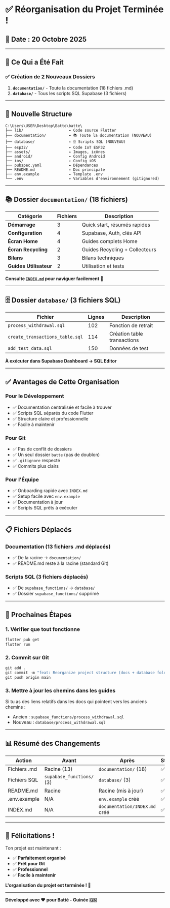 # ✅ Réorganisation du Projet Terminée !

## 📅 Date : 20 Octobre 2025

---

## 🎉 Ce Qui a Été Fait

### ✅ Création de 2 Nouveaux Dossiers

1. **`documentation/`** - Toute la documentation (18 fichiers .md)
2. **`database/`** - Tous les scripts SQL Supabase (3 fichiers)

---

## 📁 Nouvelle Structure

```
C:\Users\USER\Desktop\Batte\batte\
├── lib/                    ← Code source Flutter
├── documentation/          ← 📚 Toute la documentation (NOUVEAU)
├── database/               ← 🗄️ Scripts SQL (NOUVEAU)
├── esp32/                  ← Code IoT ESP32
├── assets/                 ← Images, icônes
├── android/                ← Config Android
├── ios/                    ← Config iOS
├── pubspec.yaml            ← Dépendances
├── README.md               ← Doc principale
├── env.example             ← Template .env
└── .env                    ← Variables d'environnement (gitignored)
```

---

## 📚 Dossier `documentation/` (18 fichiers)

| Catégorie | Fichiers | Description |
|-----------|----------|-------------|
| **Démarrage** | 3 | Quick start, résumés rapides |
| **Configuration** | 4 | Supabase, Auth, clés API |
| **Écran Home** | 4 | Guides complets Home |
| **Écran Recycling** | 2 | Guides Recycling + Collecteurs |
| **Bilans** | 3 | Bilans techniques |
| **Guides Utilisateur** | 2 | Utilisation et tests |

**Consulte [`INDEX.md`](INDEX.md) pour naviguer facilement** 📖

---

## 🗄️ Dossier `database/` (3 fichiers SQL)

| Fichier | Lignes | Description |
|---------|--------|-------------|
| `process_withdrawal.sql` | 102 | Fonction de retrait |
| `create_transactions_table.sql` | 114 | Création table transactions |
| `add_test_data.sql` | 150 | Données de test |

**À exécuter dans Supabase Dashboard → SQL Editor**

---

## ✅ Avantages de Cette Organisation

### Pour le Développement

- ✅ Documentation centralisée et facile à trouver
- ✅ Scripts SQL séparés du code Flutter
- ✅ Structure claire et professionnelle
- ✅ Facile à maintenir

### Pour Git

- ✅ Pas de conflit de dossiers
- ✅ Un seul dossier `batte` (pas de doublon)
- ✅ `.gitignore` respecté
- ✅ Commits plus clairs

### Pour l'Équipe

- ✅ Onboarding rapide avec `INDEX.md`
- ✅ Setup facile avec `env.example`
- ✅ Documentation à jour
- ✅ Scripts SQL prêts à exécuter

---

## 📋 Fichiers Déplacés

### Documentation (13 fichiers .md déplacés)

- ✅ De la racine → `documentation/`
- ✅ README.md reste à la racine (standard Git)

### Scripts SQL (3 fichiers déplacés)

- ✅ De `supabase_functions/` → `database/`
- ✅ Dossier `supabase_functions/` supprimé

---

## 🎯 Prochaines Étapes

### 1. Vérifier que tout fonctionne

```powershell
flutter pub get
flutter run
```

### 2. Commit sur Git

```powershell
git add .
git commit -m "feat: Reorganize project structure (docs + database folders)"
git push origin main
```

### 3. Mettre à jour les chemins dans les guides

Si tu as des liens relatifs dans les docs qui pointent vers les anciens chemins :
- Ancien : `supabase_functions/process_withdrawal.sql`
- Nouveau : `database/process_withdrawal.sql`

---

## 📊 Résumé des Changements

| Action | Avant | Après | Statut |
|--------|-------|-------|--------|
| Fichiers .md | Racine (13) | `documentation/` (18) | ✅ |
| Fichiers SQL | `supabase_functions/` (3) | `database/` (3) | ✅ |
| README.md | Racine | Racine (mis à jour) | ✅ |
| .env.example | N/A | `env.example` créé | ✅ |
| INDEX.md | N/A | `documentation/INDEX.md` créé | ✅ |

---

## 🎊 Félicitations !

Ton projet est maintenant :
- ✅ **Parfaitement organisé**
- ✅ **Prêt pour Git**
- ✅ **Professionnel**
- ✅ **Facile à maintenir**

**L'organisation du projet est terminée ! 🚀**

---

**Développé avec ❤️ pour Battè - Guinée 🇬🇳**

